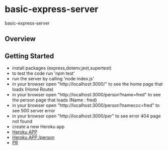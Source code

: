 # basic-express-server
basic-express-server

## Overview
## Getting Started

- install packages (express,dotenv,jest,supertest)
- to test the code run 'npm test' 
- run the server by calling 'node index.js'
- in your browser open "http://localhost:3000/" to see the home page that loads (Home Route)
- in your browser open "http://localhost:3000/person?name=fred" to see the person page that loads (Name : fred)
- in your browser open "http://localhost:3000/person?nameccc=fred" to see 500 server error
- in your browser open "http://localhost:3000/per" to see error 404 page not found
- create a new Heroku app 
- [Heroku APP ](https://manal-basic-express-server.herokuapp.com/)
- [Heroku APP /person ](https://manal-basic-express-server.herokuapp.com/person?name=fred)
- [PR](https://github.com/ManalKhAlbahar/basic-express-server/pull/1)


